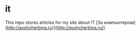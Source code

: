 # it

 This repo stores articles for my site about IT [За компьютером] (http://avshcherbina.ru)](http://avshcherbina.ru/).
